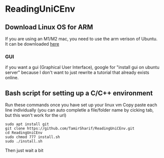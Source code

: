 # ReadingUniCEnv

## Download Linux OS for ARM
If you are using an M1/M2 mac, you need to use the arm verison of Ubuntu.
It can be downloaded [here](https://ubuntu.com/download/server/arm)

### GUI
if you want a gui (Graphical User Interface), google for "install gui on ubuntu server" because I don't want to just rewrite a tutorial that already exists online.

## Bash script for setting up a C/C++ environment
Run these commands once you have set up your linux vm
Copy paste each line individually
(you can auto completle a file/folder name by cicking tab, but this won't work for the url)

```
sudo apt install git
git clone https://github.com/TamirSharif/ReadingUniCEnv.git
cd ReadingUniCEnv
sudo chmod 777 install.sh
sudo ./install.sh
```

Then just wait a bit
